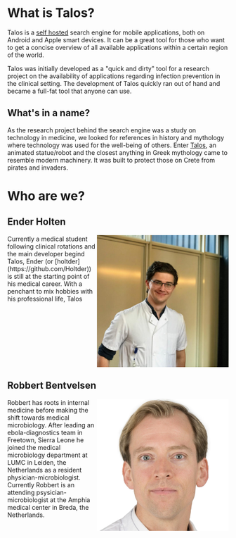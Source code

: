 # What is Talos?
Talos is a [self hosted](https://en.wikipedia.org/wiki/Self-hosting_(web_services)) search engine for mobile applications, both on Android and Apple smart devices. It can be a great tool for those who want to get a concise overview of all available applications within a certain region of the world.

Talos was initially developed as a "quick and dirty" tool for a research project on the availability of applications regarding infection prevention in the clinical setting.
The development of Talos quickly ran out of hand and became a full-fat tool that anyone can use.

## What's in a name?
As the research project behind the search engine was a study on technology in medicine, we looked for references in history and mythology where technology was used for the well-being of others. 
Enter [Talos](https://en.wikipedia.org/wiki/Talos_(automaton)), an animated statue/robot and the closest anything in Greek mythology came to resemble modern machinery. It was built to protect those on Crete from pirates and invaders.

# Who are we?
## Ender Holten
<img align="right" width="300" height="300" src="eh.png">
Currently a medical student following clinical rotations and the main developer begind Talos, Ender (or [holtder](https://github.com/Holtder)) is still at the starting point of his medical career. With a penchant to mix hobbies with his professional life, Talos 

<br clear="right"/>

## Robbert Bentvelsen
<img align="right" width="300" height="300" src="rb.jpg">

Robbert has roots in internal medicine before making the shift towards medical microbiology. After leading an ebola-diagnostics team in Freetown, Sierra Leone he joined the medical microbiology department at LUMC in Leiden, the Netherlands as a resident physician-microbiologist. Currently Robbert is an attending psysician-microbiologist at the Amphia medical center in Breda, the Netherlands.


<br clear="right"/>

